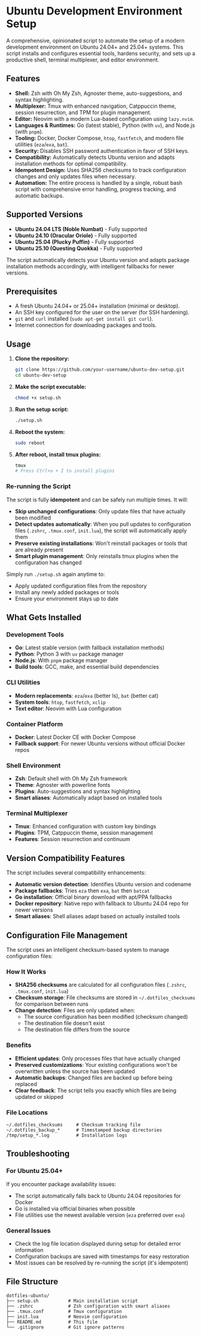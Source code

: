 # Ubuntu Development Environment Setup

A comprehensive, opinionated script to automate the setup of a modern development environment on Ubuntu 24.04+ and 25.04+ systems. This script installs and configures essential tools, hardens security, and sets up a productive shell, terminal multiplexer, and editor environment.

## Features

-   **Shell:** Zsh with Oh My Zsh, Agnoster theme, auto-suggestions, and syntax highlighting.
-   **Multiplexer:** Tmux with enhanced navigation, Catppuccin theme, session resurrection, and TPM for plugin management.
-   **Editor:** Neovim with a modern Lua-based configuration using `lazy.nvim`.
-   **Languages & Runtimes:** Go (latest stable), Python (with `uv`), and Node.js (with `pnpm`).
-   **Tooling:** Docker, Docker Compose, `htop`, `fastfetch`, and modern file utilities (`eza`/`exa`, `bat`).
-   **Security:** Disables SSH password authentication in favor of SSH keys.
-   **Compatibility:** Automatically detects Ubuntu version and adapts installation methods for optimal compatibility.
-   **Idempotent Design:** Uses SHA256 checksums to track configuration changes and only updates files when necessary.
-   **Automation:** The entire process is handled by a single, robust bash script with comprehensive error handling, progress tracking, and automatic backups.

## Supported Versions

-   **Ubuntu 24.04 LTS (Noble Numbat)** - Fully supported
-   **Ubuntu 24.10 (Oracular Oriole)** - Fully supported
-   **Ubuntu 25.04 (Plucky Puffin)** - Fully supported
-   **Ubuntu 25.10 (Questing Quokka)** - Fully supported

The script automatically detects your Ubuntu version and adapts package installation methods accordingly, with intelligent fallbacks for newer versions.

## Prerequisites

-   A fresh Ubuntu 24.04+ or 25.04+ installation (minimal or desktop).
-   An SSH key configured for the user on the server (for SSH hardening).
-   `git` and `curl` installed (`sudo apt-get install git curl`).
-   Internet connection for downloading packages and tools.

## Usage

1.  **Clone the repository:**

    ```bash
    git clone https://github.com/your-username/ubuntu-dev-setup.git
    cd ubuntu-dev-setup
    ```

2.  **Make the script executable:**

    ```bash
    chmod +x setup.sh
    ```

3.  **Run the setup script:**

    ```bash
    ./setup.sh
    ```

4.  **Reboot the system:**

    ```bash
    sudo reboot
    ```

5.  **After reboot, install tmux plugins:**
    ```bash
    tmux
    # Press Ctrl+a + I to install plugins
    ```

### Re-running the Script

The script is fully **idempotent** and can be safely run multiple times. It will:

-   **Skip unchanged configurations**: Only update files that have actually been modified
-   **Detect updates automatically**: When you pull updates to configuration files (`.zshrc`, `.tmux.conf`, `init.lua`), the script will automatically apply them
-   **Preserve existing installations**: Won't reinstall packages or tools that are already present
-   **Smart plugin management**: Only reinstalls tmux plugins when the configuration has changed

Simply run `./setup.sh` again anytime to:

-   Apply updated configuration files from the repository
-   Install any newly added packages or tools
-   Ensure your environment stays up to date

## What Gets Installed

### Development Tools

-   **Go**: Latest stable version (with fallback installation methods)
-   **Python**: Python 3 with `uv` package manager
-   **Node.js**: With `pnpm` package manager
-   **Build tools**: GCC, make, and essential build dependencies

### CLI Utilities

-   **Modern replacements**: `eza`/`exa` (better ls), `bat` (better cat)
-   **System tools**: `htop`, `fastfetch`, `xclip`
-   **Text editor**: Neovim with Lua configuration

### Container Platform

-   **Docker**: Latest Docker CE with Docker Compose
-   **Fallback support**: For newer Ubuntu versions without official Docker repos

### Shell Environment

-   **Zsh**: Default shell with Oh My Zsh framework
-   **Theme**: Agnoster with powerline fonts
-   **Plugins**: Auto-suggestions and syntax highlighting
-   **Smart aliases**: Automatically adapt based on installed tools

### Terminal Multiplexer

-   **Tmux**: Enhanced configuration with custom key bindings
-   **Plugins**: TPM, Catppuccin theme, session management
-   **Features**: Session resurrection and continuum

## Version Compatibility Features

The script includes several compatibility enhancements:

-   **Automatic version detection**: Identifies Ubuntu version and codename
-   **Package fallbacks**: Tries `eza` then `exa`, `bat` then `batcat`
-   **Go installation**: Official binary download with apt/PPA fallbacks
-   **Docker repository**: Native repo with fallback to Ubuntu 24.04 repo for newer versions
-   **Smart aliases**: Shell aliases adapt based on actually installed tools

## Configuration File Management

The script uses an intelligent checksum-based system to manage configuration files:

### How It Works

-   **SHA256 checksums** are calculated for all configuration files (`.zshrc`, `.tmux.conf`, `init.lua`)
-   **Checksum storage**: File checksums are stored in `~/.dotfiles_checksums` for comparison between runs
-   **Change detection**: Files are only updated when:
    -   The source configuration has been modified (checksum changed)
    -   The destination file doesn't exist
    -   The destination file differs from the source

### Benefits

-   **Efficient updates**: Only processes files that have actually changed
-   **Preserved customizations**: Your existing configurations won't be overwritten unless the source has been updated
-   **Automatic backups**: Changed files are backed up before being replaced
-   **Clear feedback**: The script tells you exactly which files are being updated or skipped

### File Locations

```
~/.dotfiles_checksums     # Checksum tracking file
~/.dotfiles_backup_*      # Timestamped backup directories
/tmp/setup_*.log          # Installation logs
```

## Troubleshooting

### For Ubuntu 25.04+

If you encounter package availability issues:

-   The script automatically falls back to Ubuntu 24.04 repositories for Docker
-   Go is installed via official binaries when possible
-   File utilities use the newest available version (`eza` preferred over `exa`)

### General Issues

-   Check the log file location displayed during setup for detailed error information
-   Configuration backups are saved with timestamps for easy restoration
-   Most issues can be resolved by re-running the script (it's idempotent)

## File Structure

```
dotfiles-ubuntu/
├── setup.sh           # Main installation script
├── .zshrc             # Zsh configuration with smart aliases
├── .tmux.conf         # Tmux configuration
├── init.lua           # Neovim configuration
├── README.md          # This file
└── .gitignore         # Git ignore patterns
```
